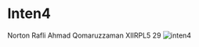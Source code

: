 # Inten4
Norton Rafli Ahmad Qomaruzzaman
XIIRPL5
29
![inten4](https://cloud.githubusercontent.com/assets/14921998/19992394/ecf4c59a-a26f-11e6-9a2a-d810584426c8.PNG)
